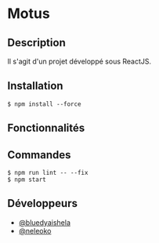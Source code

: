 # Motus

## Description

Il s'agit d'un projet développé sous ReactJS.

## Installation

```shell
$ npm install --force
```

## Fonctionnalités

## Commandes

```shell
$ npm run lint -- --fix
$ npm start
```

## Développeurs

- [@bluedyaishela](https://github.com/BluedyRimuru)
- [@neleoko](https://github.com/Neleoko)

